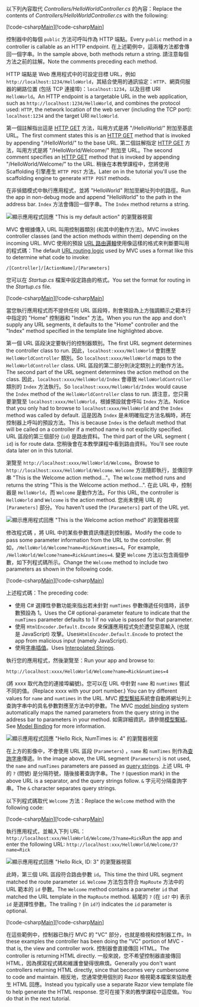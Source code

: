 <span data-ttu-id="98b11-101">以下列內容取代 *Controllers/HelloWorldController.cs* 的內容：</span><span class="sxs-lookup"><span data-stu-id="98b11-101">Replace the contents of *Controllers/HelloWorldController.cs* with the following:</span></span>

<span data-ttu-id="98b11-102">[!code-csharp[Main](../../tutorials/first-mvc-app/start-mvc/sample/MvcMovie/Controllers/HelloWorldController.cs?name=snippet_1)]</span><span class="sxs-lookup"><span data-stu-id="98b11-102">[!code-csharp[Main](../../tutorials/first-mvc-app/start-mvc/sample/MvcMovie/Controllers/HelloWorldController.cs?name=snippet_1)]</span></span>

<span data-ttu-id="98b11-103">控制器中的每個 `public` 方法可呼叫作為 HTTP 端點。</span><span class="sxs-lookup"><span data-stu-id="98b11-103">Every `public` method in a controller is callable as an HTTP endpoint.</span></span> <span data-ttu-id="98b11-104">在上述範例中，這兩種方法都會傳回一個字串。</span><span class="sxs-lookup"><span data-stu-id="98b11-104">In the sample above, both methods return a string.</span></span>  <span data-ttu-id="98b11-105">請注意每個方法之前的註解。</span><span class="sxs-lookup"><span data-stu-id="98b11-105">Note the comments preceding each method.</span></span>

<span data-ttu-id="98b11-106">HTTP 端點是 Web 應用程式中的可設定目標 URL，例如 `http://localhost:1234/HelloWorld`，其結合使用的通訊協定：`HTTP`、網頁伺服器的網路位置 (包括 TCP 連接埠)：`localhost:1234`，以及目標 URI `HelloWorld`。</span><span class="sxs-lookup"><span data-stu-id="98b11-106">An HTTP endpoint is a targetable URL in the web application, such as `http://localhost:1234/HelloWorld`, and combines the protocol used: `HTTP`, the network location of the web server (including the TCP port): `localhost:1234` and the target URI `HelloWorld`.</span></span>

<span data-ttu-id="98b11-107">第一個註解指出這是 [HTTP GET](https://www.w3schools.com/tags/ref_httpmethods.asp) 方法，叫用方式是將 "/HelloWorld/" 附加至基底 URL。</span><span class="sxs-lookup"><span data-stu-id="98b11-107">The first comment states this is an [HTTP GET](https://www.w3schools.com/tags/ref_httpmethods.asp) method that is invoked by appending "/HelloWorld/" to the base URL.</span></span> <span data-ttu-id="98b11-108">第二個註解指定 [HTTP GET](http://www.w3.org/Protocols/rfc2616/rfc2616-sec9.html) 方法，叫用方式是將 "/HelloWorld/Welcome/" 附加至 URL。</span><span class="sxs-lookup"><span data-stu-id="98b11-108">The second comment specifies an [HTTP GET](http://www.w3.org/Protocols/rfc2616/rfc2616-sec9.html) method that is invoked by appending "/HelloWorld/Welcome/" to the URL.</span></span> <span data-ttu-id="98b11-109">稍後在本教學課程中，您將使用 Scaffolding 引擎產生 `HTTP POST` 方法。</span><span class="sxs-lookup"><span data-stu-id="98b11-109">Later on in the tutorial you'll use the scaffolding engine to generate `HTTP POST` methods.</span></span>

<span data-ttu-id="98b11-110">在非偵錯模式中執行應用程式，並將 "HelloWorld" 附加至網址列中的路徑。</span><span class="sxs-lookup"><span data-stu-id="98b11-110">Run the app in non-debug mode and append "HelloWorld" to the path in the address bar.</span></span> <span data-ttu-id="98b11-111">`Index` 方法會傳回一個字串。</span><span class="sxs-lookup"><span data-stu-id="98b11-111">The `Index` method returns a string.</span></span>

![顯示應用程式回應 "This is my default action" 的瀏覽器視窗](../../tutorials/first-mvc-app/adding-controller/_static/hell1.png)

<span data-ttu-id="98b11-113">MVC 會根據傳入 URL 叫用控制器類別 (和其中的動作方法)。</span><span class="sxs-lookup"><span data-stu-id="98b11-113">MVC invokes controller classes (and the action methods within them) depending on the incoming URL.</span></span> <span data-ttu-id="98b11-114">MVC 使用的預設 [URL 路由邏輯](../../mvc/controllers/routing.md)使用像這樣的格式來判斷要叫用的程式碼：</span><span class="sxs-lookup"><span data-stu-id="98b11-114">The default [URL routing logic](../../mvc/controllers/routing.md) used by MVC uses a format like this to determine what code to invoke:</span></span>

`/[Controller]/[ActionName]/[Parameters]`

<span data-ttu-id="98b11-115">您可以在 *Startup.cs* 檔案中設定路由的格式。</span><span class="sxs-lookup"><span data-stu-id="98b11-115">You set the format for routing in the *Startup.cs* file.</span></span>

<span data-ttu-id="98b11-116">[!code-csharp[Main](../../tutorials/first-mvc-app/start-mvc/sample/MvcMovie/Startup.cs?name=snippet_1&highlight=5)]</span><span class="sxs-lookup"><span data-stu-id="98b11-116">[!code-csharp[Main](../../tutorials/first-mvc-app/start-mvc/sample/MvcMovie/Startup.cs?name=snippet_1&highlight=5)]</span></span>

<span data-ttu-id="98b11-117">當您執行應用程式而不提供任何 URL 區段時，則會預設為上方強調顯示之範本行中指定的 "Home" 控制器和 "Index" 方法。</span><span class="sxs-lookup"><span data-stu-id="98b11-117">When you run the app and don't supply any URL segments, it defaults to the "Home" controller and the "Index" method specified in the template line highlighted above.</span></span>

<span data-ttu-id="98b11-118">第一個 URL 區段決定要執行的控制器類別。</span><span class="sxs-lookup"><span data-stu-id="98b11-118">The first URL segment determines the controller class to run.</span></span> <span data-ttu-id="98b11-119">因此，`localhost:xxxx/HelloWorld` 會對應至 `HelloWorldController` 類別。</span><span class="sxs-lookup"><span data-stu-id="98b11-119">So `localhost:xxxx/HelloWorld` maps to the `HelloWorldController` class.</span></span> <span data-ttu-id="98b11-120">URL 區段的第二部分則決定類別上的動作方法。</span><span class="sxs-lookup"><span data-stu-id="98b11-120">The second part of the URL segment determines the action method on the class.</span></span> <span data-ttu-id="98b11-121">因此，`localhost:xxxx/HelloWorld/Index` 會導致 `HelloWorldController` 類別的 `Index` 方法執行。</span><span class="sxs-lookup"><span data-stu-id="98b11-121">So `localhost:xxxx/HelloWorld/Index` would cause the `Index` method of the `HelloWorldController` class to run.</span></span> <span data-ttu-id="98b11-122">請注意，您只需要瀏覽至 `localhost:xxxx/HelloWorld`，根據預設就會呼叫 `Index` 方法。</span><span class="sxs-lookup"><span data-stu-id="98b11-122">Notice that you only had to browse to `localhost:xxxx/HelloWorld` and the `Index` method was called by default.</span></span> <span data-ttu-id="98b11-123">這是因為 `Index` 是未明確指定方法名稱時，將在控制器上呼叫的預設方法。</span><span class="sxs-lookup"><span data-stu-id="98b11-123">This is because `Index` is the default method that will be called on a controller if a method name is not explicitly specified.</span></span> <span data-ttu-id="98b11-124">URL 區段的第三個部分 (`id`) 是路由資料。</span><span class="sxs-lookup"><span data-stu-id="98b11-124">The third part of the URL segment ( `id`) is for route data.</span></span> <span data-ttu-id="98b11-125">您稍後會在本教學課程中看到路由資料。</span><span class="sxs-lookup"><span data-stu-id="98b11-125">You'll see route data later on in this tutorial.</span></span>

<span data-ttu-id="98b11-126">瀏覽至 `http://localhost:xxxx/HelloWorld/Welcome`。</span><span class="sxs-lookup"><span data-stu-id="98b11-126">Browse to `http://localhost:xxxx/HelloWorld/Welcome`.</span></span> <span data-ttu-id="98b11-127">`Welcome` 方法隨即執行，並傳回字串 "This is the Welcome action method..."。</span><span class="sxs-lookup"><span data-stu-id="98b11-127">The `Welcome` method runs and returns the string "This is the Welcome action method...".</span></span> <span data-ttu-id="98b11-128">在此 URL 中，控制器是 `HelloWorld`，而 `Welcome` 是動作方法。</span><span class="sxs-lookup"><span data-stu-id="98b11-128">For this URL, the controller is `HelloWorld` and `Welcome` is the action method.</span></span> <span data-ttu-id="98b11-129">您尚未使用 URL 的 `[Parameters]` 部分。</span><span class="sxs-lookup"><span data-stu-id="98b11-129">You haven't used the `[Parameters]` part of the URL yet.</span></span>

![顯示應用程式回應 "This is the Welcome action method" 的瀏覽器視窗](../../tutorials/first-mvc-app/adding-controller/_static/welcome.png)

<span data-ttu-id="98b11-131">修改程式碼 ，將 URL 中的某些參數資訊傳遞到控制器。</span><span class="sxs-lookup"><span data-stu-id="98b11-131">Modify the code to pass some parameter information from the URL to the controller.</span></span> <span data-ttu-id="98b11-132">例如，`/HelloWorld/Welcome?name=Rick&numtimes=4`。</span><span class="sxs-lookup"><span data-stu-id="98b11-132">For example, `/HelloWorld/Welcome?name=Rick&numtimes=4`.</span></span> <span data-ttu-id="98b11-133">變更 `Welcome` 方法以包含兩個參數，如下列程式碼所示。</span><span class="sxs-lookup"><span data-stu-id="98b11-133">Change the `Welcome` method to include two parameters as shown in the following code.</span></span> 

<span data-ttu-id="98b11-134">[!code-csharp[Main](../../tutorials/first-mvc-app/start-mvc/sample/MvcMovie/Controllers/HelloWorldController.cs?name=snippet_2)]</span><span class="sxs-lookup"><span data-stu-id="98b11-134">[!code-csharp[Main](../../tutorials/first-mvc-app/start-mvc/sample/MvcMovie/Controllers/HelloWorldController.cs?name=snippet_2)]</span></span>

<span data-ttu-id="98b11-135">上述程式碼：</span><span class="sxs-lookup"><span data-stu-id="98b11-135">The preceding code:</span></span>

* <span data-ttu-id="98b11-136">使用 C# 選擇性參數功能來指出若未針對 `numTimes` 參數傳遞任何值時，該參數預設為 1。</span><span class="sxs-lookup"><span data-stu-id="98b11-136">Uses the C# optional-parameter feature to indicate that the `numTimes` parameter defaults to 1 if no value is passed for that parameter.</span></span>
* <span data-ttu-id="98b11-137">使用 `HtmlEncoder.Default.Encode` 來保護應用程式免於遭受惡意輸入 (也就是 JavaScript) 攻擊。</span><span class="sxs-lookup"><span data-stu-id="98b11-137">Uses`HtmlEncoder.Default.Encode` to protect the app from malicious input (namely JavaScript).</span></span> 
* <span data-ttu-id="98b11-138">使用[字串插值](https://docs.microsoft.com/dotnet/articles/csharp/language-reference/keywords/interpolated-strings)。</span><span class="sxs-lookup"><span data-stu-id="98b11-138">Uses [Interpolated Strings](https://docs.microsoft.com/dotnet/articles/csharp/language-reference/keywords/interpolated-strings).</span></span>

<span data-ttu-id="98b11-139">執行您的應用程式，然後瀏覽至：</span><span class="sxs-lookup"><span data-stu-id="98b11-139">Run your app and browse to:</span></span>

   `http://localhost:xxxx/HelloWorld/Welcome?name=Rick&numtimes=4`

<span data-ttu-id="98b11-140">(將 xxxx 取代為您的連接埠編號)。您可以在 URL 中針對 `name` 和 `numtimes` 嘗試不同的值。</span><span class="sxs-lookup"><span data-stu-id="98b11-140">(Replace xxxx with your port number.) You can try different values for `name` and `numtimes` in  the URL.</span></span> <span data-ttu-id="98b11-141">MVC [模型繫結](../../mvc/models/model-binding.md)系統會自動將網址列上查詢字串中的具名參數對應至方法中的參數。</span><span class="sxs-lookup"><span data-stu-id="98b11-141">The MVC [model binding](../../mvc/models/model-binding.md) system automatically maps the named parameters from  the query string in the address bar to parameters in your method.</span></span> <span data-ttu-id="98b11-142">如需詳細資訊，請參閱[模型繫結](../../mvc/models/model-binding.md)。</span><span class="sxs-lookup"><span data-stu-id="98b11-142">See [Model Binding](../../mvc/models/model-binding.md) for more information.</span></span>

![顯示應用程式回應 "Hello Rick, NumTimes is: 4" 的瀏覽器視窗](../../tutorials/first-mvc-app/adding-controller/_static/rick4.png)

<span data-ttu-id="98b11-144">在上方的影像中，不會使用 URL 區段 (`Parameters`) ，`name` 和 `numTimes` 則作為[查詢字串](https://wikipedia.org/wiki/Query_string)傳遞。</span><span class="sxs-lookup"><span data-stu-id="98b11-144">In the image above, the URL segment (`Parameters`) is not used, the `name` and `numTimes` parameters are passed as [query strings](https://wikipedia.org/wiki/Query_string).</span></span> <span data-ttu-id="98b11-145">上述 URL 中的 `?` (問號) 是分隔符號，隨後接著查詢字串。</span><span class="sxs-lookup"><span data-stu-id="98b11-145">The `?` (question mark) in the above URL is a separator, and the query strings follow.</span></span> <span data-ttu-id="98b11-146">`&` 字元可分隔查詢字串。</span><span class="sxs-lookup"><span data-stu-id="98b11-146">The `&` character separates query strings.</span></span>

<span data-ttu-id="98b11-147">以下列程式碼取代 `Welcome` 方法：</span><span class="sxs-lookup"><span data-stu-id="98b11-147">Replace the `Welcome` method with the following code:</span></span>

<span data-ttu-id="98b11-148">[!code-csharp[Main](../../tutorials/first-mvc-app/start-mvc/sample/MvcMovie/Controllers/HelloWorldController.cs?name=snippet_3)]</span><span class="sxs-lookup"><span data-stu-id="98b11-148">[!code-csharp[Main](../../tutorials/first-mvc-app/start-mvc/sample/MvcMovie/Controllers/HelloWorldController.cs?name=snippet_3)]</span></span>

<span data-ttu-id="98b11-149">執行應用程式，並輸入下列 URL：`http://localhost:xxx/HelloWorld/Welcome/3?name=Rick`</span><span class="sxs-lookup"><span data-stu-id="98b11-149">Run the app and enter the following URL:  `http://localhost:xxx/HelloWorld/Welcome/3?name=Rick`</span></span>

![顯示應用程式回應 "Hello Rick, ID: 3" 的瀏覽器視窗](../../tutorials/first-mvc-app/adding-controller/_static/rick_routedata.png)

<span data-ttu-id="98b11-151">此時，第三個 URL 區段符合路由參數 `id`。</span><span class="sxs-lookup"><span data-stu-id="98b11-151">This time the third URL segment  matched the route parameter `id`.</span></span> <span data-ttu-id="98b11-152">`Welcome` 方法包含符合 `MapRoute` 方法中的 URL 範本的 `id` 參數。</span><span class="sxs-lookup"><span data-stu-id="98b11-152">The `Welcome`  method contains a parameter  `id` that matched the URL template in the `MapRoute` method.</span></span> <span data-ttu-id="98b11-153">結尾的 `?` (在 `id?` 中) 表示 `id` 是選擇性參數。</span><span class="sxs-lookup"><span data-stu-id="98b11-153">The trailing `?`  (in `id?`) indicates the `id` parameter is optional.</span></span>

<span data-ttu-id="98b11-154">[!code-csharp[Main](../../tutorials/first-mvc-app/start-mvc/sample/MvcMovie/Startup.cs?name=snippet_1&highlight=5)]</span><span class="sxs-lookup"><span data-stu-id="98b11-154">[!code-csharp[Main](../../tutorials/first-mvc-app/start-mvc/sample/MvcMovie/Startup.cs?name=snippet_1&highlight=5)]</span></span>

<span data-ttu-id="98b11-155">在這些範例中，控制器已執行 MVC 的 "VC" 部分，也就是檢視和控制器工作。</span><span class="sxs-lookup"><span data-stu-id="98b11-155">In these examples the controller has been doing the "VC" portion  of MVC - that is, the view and controller work.</span></span> <span data-ttu-id="98b11-156">控制器會直接傳回 HTML。</span><span class="sxs-lookup"><span data-stu-id="98b11-156">The controller is returning HTML  directly.</span></span> <span data-ttu-id="98b11-157">一般來說，您不希望控制器直接傳回 HTML，因為撰寫程式碼和維護會變得很麻煩。</span><span class="sxs-lookup"><span data-stu-id="98b11-157">Generally you don't want controllers returning HTML directly, since  that becomes very cumbersome to code and maintain.</span></span> <span data-ttu-id="98b11-158">相反地，您通常使用個別的 Razor 檢視範本檔案來協助產生 HTML 回應。</span><span class="sxs-lookup"><span data-stu-id="98b11-158">Instead you typically use a separate Razor view template file to help generate the HTML response.</span></span> <span data-ttu-id="98b11-159">您可在接下來的教學課程中這麼做。</span><span class="sxs-lookup"><span data-stu-id="98b11-159">You do that in the next tutorial.</span></span>
